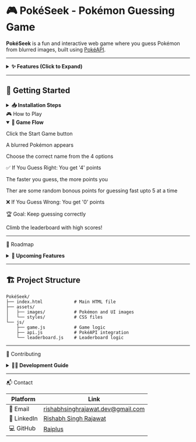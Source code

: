 # 🎮 PokéSeek - Pokémon Guessing Game

**PokéSeek** is a fun and interactive web game where you guess Pokémon from blurred images, built using [PokéAPI](https://pokeapi.co/).

---

<details>
<summary><b>✨ Features (Click to Expand)</b></summary>

- 🎲 **Random Pokémon** — Generates Pokémon from all generations  
- 🖼️ **Image Guessing** — Guess Pokémon from blurred sprites  
- 📝 **Multiple Choice** — 4 smart answer options  
- 📊 **Score System** — More points for quicker answers  
- 🏆 **Leaderboard** — Global score tracking  
- 📱 **Mobile Friendly** — Responsive design  

</details>

---

## 🚀 Getting Started

<details>
<summary><b>📥 Installation Steps</b></summary>

```bash
# Clone the repository
git clone https://github.com/Raiplus/PokéSeek.git && cd PokéSeek

# VS Code users
code . && start index.html

# Or open in browser directly
# Linux
xdg-open index.html
# macOS
open index.html
# Windows
start index.html
```
-----
</details>
🎮 How to Play

<details open> <summary><b>🎯 Game Flow</b></summary>
  
Click the Start Game button

A blurred Pokémon appears

Choose the correct name from the 4 options

✅ If You Guess Right:
You get '4' points 

The faster you guess, the more points you 

Ther are some random bonous points for guessing fast upto 5 at a time 

❌ If You Guess Wrong:
You get '0' points 

🏆 Goal:
Keep guessing correctly

Climb the leaderboard with high scores!

</details>

---------
🔮 Roadmap

<details> <summary><b>🌟 Upcoming Features</b></summary>

| Feature            | Status         |
| ------------------ | -------------- |
| Difficulty Levels  | 🟡 In Progress |
| Shiny Pokémon Mode | 🟢 Planned     |
| Multiplayer        | 🔴 Future      |
</details>

---------------------------
## 🏗️ Project Structure

```
PokéSeek/
├── index.html            # Main HTML file
├── assets/
│   ├── images/           # Pokémon and UI images
│   └── styles/           # CSS files
└── js/
    ├── game.js           # Game logic
    ├── api.js            # PokéAPI integration
    └── leaderboard.js    # Leaderboard logic
```

--------------------------------


🤝 Contributing
<details> <summary><b>👨‍💻 Development Guide</b></summary>
  
```bash
# Install live-server for development


npm install -g live-server

# Run on port 3000
live-server --port=3000
```
Steps:
🍴 Fork the repo

🌿 Create branch → git checkout -b feature/your-feature

💾 Commit → git commit -m "feat: your feature"

🚀 Push → git push origin feature/your-feature

🔄 Create a Pull Request

</details>  

------------

📬 Contact

| Platform    | Link                                                                                 |
| ----------- | ------------------------------------------------------------------------------------ |
| 📧 Email    | [rishabhsinghrajawat.dev@gmail.com](mailto:rishabhsinghrajawat.dev@gmail.com)        |
| 💼 LinkedIn | [Rishabh Singh Rajawat](https://www.linkedin.com/in/rishabh-singh-rajawat-5a1b782bb) |
| 💻 GitHub   | [Raiplus](https://github.com/Raiplus)                                                |
